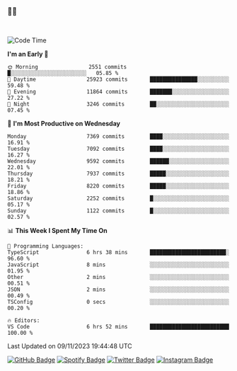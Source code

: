 ### 🤙🍺

<!-- <a href="https://github-readme-stats.vercel.app/api?username=hzak2xx&count_private=true&show_icons=true&theme=dracula">
  <img align="center" src="https://github-readme-stats.vercel.app/api?username=hzak2xx&count_private=true&show_icons=true&theme=dracula" />
</a>
</br> -->
</br>

<!--START_SECTION:waka-->
![Code Time](http://img.shields.io/badge/Code%20Time-2%2C894%20hrs%2025%20mins-blue)

**I'm an Early 🐤** 

```text
🌞 Morning                2551 commits        █░░░░░░░░░░░░░░░░░░░░░░░░   05.85 % 
🌆 Daytime                25923 commits       ███████████████░░░░░░░░░░   59.48 % 
🌃 Evening                11864 commits       ███████░░░░░░░░░░░░░░░░░░   27.22 % 
🌙 Night                  3246 commits        ██░░░░░░░░░░░░░░░░░░░░░░░   07.45 % 
```
📅 **I'm Most Productive on Wednesday** 

```text
Monday                   7369 commits        ████░░░░░░░░░░░░░░░░░░░░░   16.91 % 
Tuesday                  7092 commits        ████░░░░░░░░░░░░░░░░░░░░░   16.27 % 
Wednesday                9592 commits        ██████░░░░░░░░░░░░░░░░░░░   22.01 % 
Thursday                 7937 commits        █████░░░░░░░░░░░░░░░░░░░░   18.21 % 
Friday                   8220 commits        █████░░░░░░░░░░░░░░░░░░░░   18.86 % 
Saturday                 2252 commits        █░░░░░░░░░░░░░░░░░░░░░░░░   05.17 % 
Sunday                   1122 commits        █░░░░░░░░░░░░░░░░░░░░░░░░   02.57 % 
```


📊 **This Week I Spent My Time On** 

```text
💬 Programming Languages: 
TypeScript               6 hrs 38 mins       ████████████████████████░   96.60 % 
JavaScript               8 mins              ░░░░░░░░░░░░░░░░░░░░░░░░░   01.95 % 
Other                    2 mins              ░░░░░░░░░░░░░░░░░░░░░░░░░   00.51 % 
JSON                     2 mins              ░░░░░░░░░░░░░░░░░░░░░░░░░   00.49 % 
TSConfig                 0 secs              ░░░░░░░░░░░░░░░░░░░░░░░░░   00.20 % 

🔥 Editors: 
VS Code                  6 hrs 52 mins       █████████████████████████   100.00 % 
```


 Last Updated on 09/11/2023 19:44:48 UTC
<!--END_SECTION:waka-->

[![GitHub Badge](https://img.shields.io/badge/GitHub-100000?style=for-the-badge&logo=github&logoColor=white)](https://github.com/hzak2xx)
[![Spotify Badge](https://img.shields.io/badge/Spotify-1ED760?&style=for-the-badge&logo=spotify&logoColor=white)](https://open.spotify.com/user/uf90s6sbbh75a1mt44clkhkvf)
[![Twitter Badge](https://img.shields.io/badge/Twitter-1DA1F2?style=for-the-badge&logo=twitter&logoColor=white)](https://twitter.com/hzak2xx)
[![Instagram Badge](https://img.shields.io/badge/Instagram-E4405F?style=for-the-badge&logo=instagram&logoColor=white)](https://www.instagram.com/hzak2xx/)
